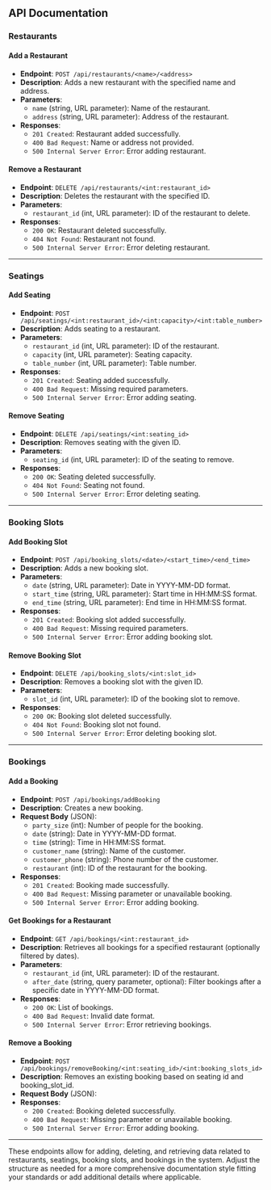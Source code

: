 ## API Documentation

### Restaurants

#### Add a Restaurant
- **Endpoint**: `POST /api/restaurants/<name>/<address>`
- **Description**: Adds a new restaurant with the specified name and address.
- **Parameters**:
  - `name` (string, URL parameter): Name of the restaurant.
  - `address` (string, URL parameter): Address of the restaurant.
- **Responses**:
  - `201 Created`: Restaurant added successfully.
  - `400 Bad Request`: Name or address not provided.
  - `500 Internal Server Error`: Error adding restaurant.

#### Remove a Restaurant
- **Endpoint**: `DELETE /api/restaurants/<int:restaurant_id>`
- **Description**: Deletes the restaurant with the specified ID.
- **Parameters**:
  - `restaurant_id` (int, URL parameter): ID of the restaurant to delete.
- **Responses**:
  - `200 OK`: Restaurant deleted successfully.
  - `404 Not Found`: Restaurant not found.
  - `500 Internal Server Error`: Error deleting restaurant.

---

### Seatings

#### Add Seating
- **Endpoint**: `POST /api/seatings/<int:restaurant_id>/<int:capacity>/<int:table_number>`
- **Description**: Adds seating to a restaurant.
- **Parameters**:
  - `restaurant_id` (int, URL parameter): ID of the restaurant.
  - `capacity` (int, URL parameter): Seating capacity.
  - `table_number` (int, URL parameter): Table number.
- **Responses**:
  - `201 Created`: Seating added successfully.
  - `400 Bad Request`: Missing required parameters.
  - `500 Internal Server Error`: Error adding seating.

#### Remove Seating
- **Endpoint**: `DELETE /api/seatings/<int:seating_id>`
- **Description**: Removes seating with the given ID.
- **Parameters**:
  - `seating_id` (int, URL parameter): ID of the seating to remove.
- **Responses**:
  - `200 OK`: Seating deleted successfully.
  - `404 Not Found`: Seating not found.
  - `500 Internal Server Error`: Error deleting seating.

---

### Booking Slots

#### Add Booking Slot
- **Endpoint**: `POST /api/booking_slots/<date>/<start_time>/<end_time>`
- **Description**: Adds a new booking slot.
- **Parameters**:
  - `date` (string, URL parameter): Date in YYYY-MM-DD format.
  - `start_time` (string, URL parameter): Start time in HH:MM:SS format.
  - `end_time` (string, URL parameter): End time in HH:MM:SS format.
- **Responses**:
  - `201 Created`: Booking slot added successfully.
  - `400 Bad Request`: Missing required parameters.
  - `500 Internal Server Error`: Error adding booking slot.

#### Remove Booking Slot
- **Endpoint**: `DELETE /api/booking_slots/<int:slot_id>`
- **Description**: Removes a booking slot with the given ID.
- **Parameters**:
  - `slot_id` (int, URL parameter): ID of the booking slot to remove.
- **Responses**:
  - `200 OK`: Booking slot deleted successfully.
  - `404 Not Found`: Booking slot not found.
  - `500 Internal Server Error`: Error deleting booking slot.

---

### Bookings

#### Add a Booking
- **Endpoint**: `POST /api/bookings/addBooking`
- **Description**: Creates a new booking.
- **Request Body** (JSON):
  - `party_size` (int): Number of people for the booking.
  - `date` (string): Date in YYYY-MM-DD format.
  - `time` (string): Time in HH:MM:SS format.
  - `customer_name` (string): Name of the customer.
  - `customer_phone` (string): Phone number of the customer.
  - `restaurant` (int): ID of the restaurant for the booking.
- **Responses**:
  - `201 Created`: Booking made successfully.
  - `400 Bad Request`: Missing parameter or unavailable booking.
  - `500 Internal Server Error`: Error adding booking.

#### Get Bookings for a Restaurant
- **Endpoint**: `GET /api/bookings/<int:restaurant_id>`
- **Description**: Retrieves all bookings for a specified restaurant (optionally filtered by dates).
- **Parameters**:
  - `restaurant_id` (int, URL parameter): ID of the restaurant.
  - `after_date` (string, query parameter, optional): Filter bookings after a specific date in YYYY-MM-DD format.
- **Responses**:
  - `200 OK`: List of bookings.
  - `400 Bad Request`: Invalid date format.
  - `500 Internal Server Error`: Error retrieving bookings.

#### Remove a Booking
- **Endpoint**: `POST /api/bookings/removeBooking/<int:seating_id>/<int:booking_slots_id>`
- **Description**: Removes an existing booking based on seating id and booking_slot_id.
- **Request Body** (JSON):
- **Responses**:
  - `200 Created`: Booking deleted successfully.
  - `400 Bad Request`: Missing parameter or unavailable booking.
  - `500 Internal Server Error`: Error adding booking.

---

These endpoints allow for adding, deleting, and retrieving data related to restaurants, seatings, booking slots, and bookings in the system. Adjust the structure as needed for a more comprehensive documentation style fitting your standards or add additional details where applicable.
